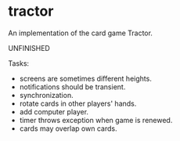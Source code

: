 tractor
=======

An implementation of the card game Tractor.

UNFINISHED

Tasks:
* screens are sometimes different heights.
* notifications should be transient.
* synchronization.
* rotate cards in other players' hands.
* add computer player.
* timer throws exception when game is renewed.
* cards may overlap own cards.
